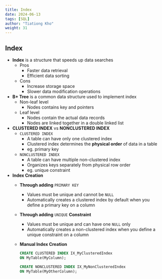 ```yaml
---
title: Index
date: 2024-06-13
tags: [SQL]
author: "Tiationg Kho"
weight: 31
---
```


## Index

- **Index** is a structure that speeds up data searches
    - Pros
        - Faster data retrieval
        - Efficient data sorting
    - Cons
        - Increase storage space
        - Slower data modification operations
- **B+ Tree** is a common data structure used to implement index
    - Non-leaf level
        - Nodes contains key and pointers
    - Leaf level
        - Nodes contain the actual data records
        - Nodes are linked together in a double linked list
- **CLUSTERED INDEX** vs **NONCLUSTERED INDEX**
    - `CLUSTERED INDEX`
        - A table can have only one clustered index
        - Clustered index determines the **physical order** of data in a table
        - eg. primary key
    - `NONCLUSTERED INDEX`
        - A table can have multiple non-clustered index
        - Organizes keys separately from physical row order
        - eg. unique constraint
- **Index Creation**
    - **Through adding** `PRIMARY KEY`
        - Values must be unique and cannot be `NULL`
        - Automatically creates a clustered index by default when you define a primary key on a column
    - **Through adding** `UNIQUE` **Constraint**
        - Values must be unique and can have one `NULL` only
        - Automatically creates a non-clustered index when you define a unique constraint on a column
    - **Manual Index Creation**
        
        ```sql
        CREATE CLUSTERED INDEX IX_MyClusteredIndex
        ON MyTable(MyColumn);
        ```
        
        ```sql
        CREATE NONCLUSTERED INDEX IX_MyNonClusteredIndex
        ON MyTable(MyOtherColumn);
        ```